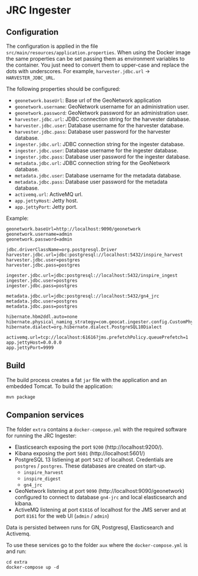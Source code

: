 # JRC Ingester

## Configuration

The configuration is applied in the file `src/main/resources/application.properties`. When using the Docker image the
same properties can be set passing them as environment variables to the container. You just need to convert them to
upper-case and replace the dots with underscores. For example, `harvester.jdbc.url` -> `HARVESTER_JDBC_URL`.

The following properties should be configured:

- `geonetwork.baseUrl`: Base url of the GeoNetwork application
- `geonetwork.username`: GeoNetwork username for an administration user.
- `geonetwork.password`: GeoNetwork password for an administration user.
- `harvester.jdbc.url`: JDBC connection string for the harvester database.
- `harvester.jdbc.user`: Database username for the harvester database.
- `harvester.jdbc.pass`: Database user password for the harvester database.
- `ingester.jdbc.url`: JDBC connection string for the ingester database.
- `ingester.jdbc.user`: Database username for the ingester database.
- `ingester.jdbc.pass`: Database user password for the ingester database.
- `metadata.jdbc.url`: JDBC connection string for the GeoNetwork database.
- `metadata.jdbc.user`: Database username for the metadata database.
- `metadata.jdbc.pass`: Database user password for the metadata database.
- `activemq.url`: ActiveMQ url.
- `app.jettyHost`: Jetty host.
- `app.jettyPort`: Jetty port.

Example:

```
geonetwork.baseUrl=http://localhost:9090/geonetwork
geonetwork.username=admin
geonetwork.password=admin

jdbc.driverClassName=org.postgresql.Driver
harvester.jdbc.url=jdbc:postgresql://localhost:5432/inspire_harvest
harvester.jdbc.user=postgres
harvester.jdbc.pass=postgres

ingester.jdbc.url=jdbc:postgresql://localhost:5432/inspire_ingest
ingester.jdbc.user=postgres
ingester.jdbc.pass=postgres

metadata.jdbc.url=jdbc:postgresql://localhost:5432/gn4_jrc
metadata.jdbc.user=postgres
metadata.jdbc.pass=postgres

hibernate.hbm2ddl.auto=none
hibernate.physical_naming_strategy=com.geocat.ingester.config.CustomPhysicalNamingStrategy
hibernate.dialect=org.hibernate.dialect.PostgreSQL10Dialect

activemq.url=tcp://localhost:61616?jms.prefetchPolicy.queuePrefetch=1
app.jettyHost=0.0.0.0
app.jettyPort=9999
```

## Build

The build process creates a fat `jar` file with the application and an embedded Tomcat. To build the application:

```
mvn package
```

## Companion services

The folder `extra` contains a `docker-compose.yml` with the required software for running the JRC Ingester:

* Elasticsearch exposing the port `9200` (http://localhost:9200/).
* Kibana exposing the port `5601` (http://localhost:5601/)
* PostgreSQL 13 listiening at port `5432` of localhost. Credentials are `postgres` / `postgres`. These databases are
  created on start-up.
    * `inspire_harvest`
    * `inspire_digest`
    * `gn4_jrc`
* GeoNetwork listening at port `9090` (http://localhost:9090/geonetwork) configured to connect to database `gn4-jrc` and
  local elasticsearch and kibana.
* ActiveMQ listening at port `61616` of localhost for the JMS server and at port `8161` for the web
  UI (`admin` / `admin`)

Data is persisted between runs for GN, Postgresql, Elasticsearch and Activemq.

To use these services go to the folder `aux` where the `docker-compose.yml` is and run:

```shell
cd extra
docker-compose up -d
```

